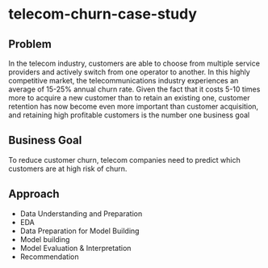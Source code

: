 # telecom-churn-case-study

## Problem
In the telecom industry, customers are able to choose from multiple service providers and actively switch from one operator to another. In this highly competitive market, the telecommunications industry experiences an average of 15-25% annual churn rate. Given the fact that it costs 5-10 times more to acquire a new customer than to retain an existing one, customer retention has now become even more important than customer acquisition, and retaining high profitable customers is the number one business goal

## Business Goal
To reduce customer churn, telecom companies need to predict which customers are at high risk of churn.

## Approach
- Data Understanding and Preparation
- EDA
- Data Preparation for Model Building
- Model building
- Model Evaluation & Interpretation
- Recommendation





